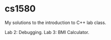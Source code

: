 # cs1580
My solutions to the introduction to C++ lab class.

Lab 2: Debugging. 
Lab 3: BMI Calculator. 
